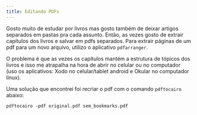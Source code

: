 ```yaml
---
title: Editando PDFs
---
```


Gosto muito de estudar por livros mas gosto também de deixar artigos separados em pastas pra cada assunto. Então, as vezes gosto de extrair capítulos dos livros e salvar em pdfs separados. Para extrair páginas de um pdf para um novo arquivo, utilizo o aplicativo `pdfarranger`.

O problema é que as vezes os capítulos mantém a estrutura de tópicos dos livros e isso me atrapalha na hora de abrir no celular ou no computador (uso os aplicativos: Xodo no celular/tablet android e Okular no computador linux).

Uma solução que encontrei foi recriar o pdf com o comando `pdftocairo` abaixo:

```
pdftocairo -pdf original.pdf sem_bookmarks.pdf
```